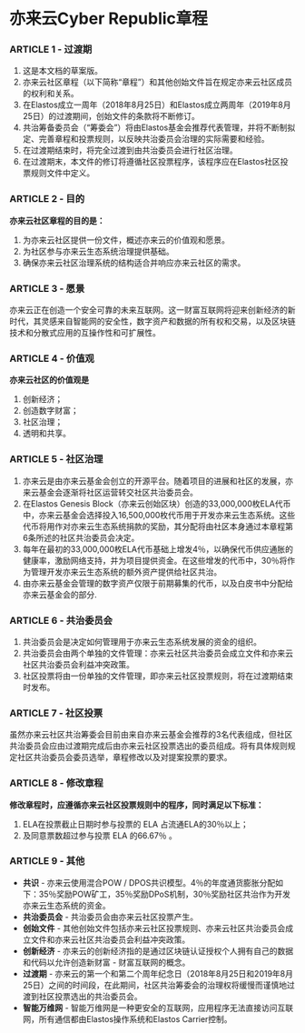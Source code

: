 
# 亦来云Cyber Republic章程

### ARTICLE 1 - 过渡期

1. 这是本文档的草案版。
2. 亦来云社区章程（以下简称“章程”）和其他创始文件旨在规定亦来云社区成员的权利和关系。
3. 在Elastos成立一周年（2018年8月25日）和Elastos成立两周年（2019年8月25日）的过渡期间，创始文件的条款将不断修订。
4. 共治筹备委员会（“筹委会”）将由Elastos基金会推荐代表管理，并将不断制拟定、完善章程和投票规则，以反映共治委员会治理的实际需要和经验。
5. 在过渡期结束时，将完全过渡到由共治委员会进行社区治理。
6. 在过渡期末，本文件的修订将遵循社区投票程序，该程序应在Elastos社区投票规则文件中定义。

### ARTICLE 2 - 目的

**亦来云社区章程的目的是：**

1. 为亦来云社区提供一份文件，概述亦来云的价值观和愿景。
2. 为社区参与亦来云生态系统治理提供基础。
3. 确保亦来云社区治理系统的结构适合并响应亦来云社区的需求。

### ARTICLE 3 - 愿景

亦来云正在创造一个安全可靠的未来互联网。这一财富互联网将迎来创新经济的新时代，其灵感来自智能网的安全性，数字资产和数据的所有权和交易，以及区块链技术和分散式应用的互操作性和可扩展性。

### ARTICLE 4 - 价值观

**亦来云社区的价值观是**

1. 创新经济；
2. 创造数字财富；
3. 社区治理；
4. 透明和共享。

### ARTICLE 5 - 社区治理

1. 亦来云是由亦来云基金会创立的开源平台。随着项目的进展和社区的发展，亦来云基金会逐渐将社区运营转交社区共治委员会。
2. 在Elastos Genesis Block（亦来云创始区块）创造的33,000,000枚ELA代币中，亦来云基金会选择投入16,500,000枚代币用于开发亦来云生态系统。这些代币将用作对亦来云生态系统捐款的奖励，其分配将由社区本身通过本章程第6条所述的社区共治委员会决定。
3. 每年在最初的33,000,000枚ELA代币基础上增发4％，以确保代币供应通胀的健康率，激励网络支持，并为项目提供资金。在这些增发的代币中，30％将作为管理开发亦来云生态系统的额外资产提供给社区共治。
4. 由亦来云基金会管理的数字资产仅限于前期募集的代币，以及白皮书中分配给亦来云基金会的部分.

### ARTICLE 6 - 共治委员会

1. 共治委员会是决定如何管理用于亦来云生态系统发展的资金的组织。
2. 共治委员会由两个单独的文件管理：亦来云社区共治委员会成立文件和亦来云社区共治委员会利益冲突政策。
3. 社区投票将由一份单独的文件管理，即亦来云社区投票规则，将在过渡期结束时发布。

### ARTICLE 7 - 社区投票

虽然亦来云社区共治筹委会目前由来自亦来云基金会推荐的3名代表组成，但社区共治委员会应由过渡期完成后由亦来云社区投票选出的委员组成。将有具体规则规定社区共治委员会委员选举，章程修改以及对提案投票的要求。

### ARTICLE 8 - 修改章程

**修改章程时，应遵循亦来云社区投票规则中的程序，同时满足以下标准：**

1. ELA在投票截止日期时参与投票的 ELA 占流通ELA的30％以上；
2. 及同意票数超过参与投票 ELA 的66.67％ 。

### ARTICLE 9 - 其他

- **共识** - 亦来云使用混合POW / DPOS共识模型。4％的年度通货膨胀分配如下：35％奖励POW矿工，35％奖励DPoS机制，30％奖励社区共治作为开发亦来云生态系统的资金。
- **共治委员会** - 共治委员会由亦来云社区投票产生。
- **创始文件** - 其他创始文件包括亦来云社区投票规则、亦来云社区共治委员会成立文件和亦来云社区共治委员会利益冲突政策。
- **创新经济** - 亦来云的创新经济指的是通过区块链认证授权个人拥有自己的数据和代码以允许创造新财富 - 财富互联网的概念。
- **过渡期** - 亦来云的第一个和第二个周年纪念日（2018年8月25日和2019年8月25日）之间的时间段，在此期间，社区共治筹委会的治理权将缓慢而谨慎地过渡到社区投票选出的共治委员会。
- **智能万维网** - 智能万维网是一种更安全的互联网，应用程序无法直接访问互联网，所有通信都由Elastos操作系统和Elastos Carrier控制。
